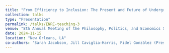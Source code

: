 ```yaml
---
title: "From Efficiency to Inclusion: The Present and Future of Undergraduate Teaching in Environmental and Natural Resource Economics"
collection: talks
type: "Presentation"
permalink: /talks/ENRE-teaching-3
venue: "8th Annual Meeting of the Philosophy, Politics, and Economics Society"
date: 2024-11-15
location: "New Orleans, LA"
co-authors: 'Sarah Jacobson, Jill Caviglia-Harris, Fidel González (Presenter), Sumeet Gulati, Danae Hernández-Cortes, and Diya Mazumder'
---
```


<!-- Google tag (gtag.js) -->
<script async src="https://www.googletagmanager.com/gtag/js?id=G-Q95WSVMDNZ"></script>
<script>
  window.dataLayer = window.dataLayer || [];
  function gtag(){dataLayer.push(arguments);}
  gtag('js', new Date());

  gtag('config', 'G-Q95WSVMDNZ');
</script>